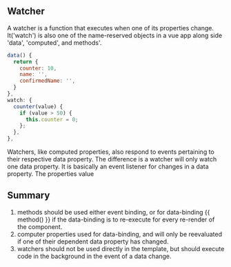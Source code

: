 ## Watcher
A watcher is a function that executes when one of its properties change. It('watch') is also
one of the name-reserved objects in a vue app along side 'data', 'computed', and methods'.

```javascript
data() {
  return {
    counter: 10,
    name: '',
    confirmedName: '',
  }
},
watch: {
  counter(value) {
    if (value > 50) {
      this.counter = 0;
    };
  },
},
```
Watchers, like computed properties, also respond to events pertaining to their respective
data property. The difference is a watcher will only watch one data property. It is
basically an event listener for changes in a data property. The properties value

## Summary
1. methods should be used either event binding, or for data-binding {{ method() }} if the
   data-binding is to re-execute for every re-render of the component.
2. computer properties used for data-binding, and will only be reevaluated if one of their dependent data property has changed.
3. watchers should not be used directly in the template, but should execute code in the
   background in the event of a data change.


